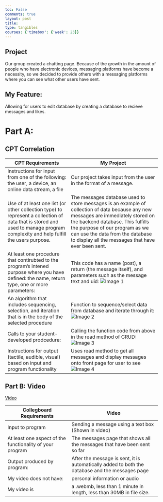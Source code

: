 ```yaml
---
toc: False
comments: true
layout: post 
title: 
type: tangibles
courses: {'timebox': {'week': 23}}
---
```

## Project
Our group created a chatting page. Because of the growth in the amount of people who have electronic devices, messaging platforms have become a necessity, so we decided to provide others with a messaging platforms where you can see what other users have sent.

## My Feature:
Allowing for users to edit database by creating a database to recieve messages and likes.

# Part A:

## CPT Correlation

| CPT Requirements | My Project |
|------------------|------------------|
| Instructions for input from one of the following: the user, a device, an online data stream, a file | Our project takes input from the user in the format of a message. |
| Use of at least one list (or other collection type) to represent a collection of data that is stored and used to manage program complexity and help fulfill the users purpose. | The messages database used to store messages is an example of collection of data because any new messages are immediately stored on the backend database. This fulfills the purpose of our program as we can use the data from the database to display all the messages that have ever been sent. |
| At least one procedure that contirubted to the program’s intened purpose where you have defined: the name, return type, one or more parameters: | This code has a name (post), a return (the message itself), and parameters such as the message text and uid: ![Image 1](/student/images/cpt-final-1.png) |
| An algorithm that includes sequencing, selection, and iteration that is in the body of the selected procedure | Function to sequence/select data from database and iterate through it: ![Image 2](/student/images/cpt-final-2.png) |
| Calls to your student-developed prodcedure: | Calling the function code from above in the read method of CRUD: ![Image 3](/student/images/cpt-final-3.png) |
| Instructions for output (tactile, audible, visual) based on input and program functionality | Uses read method to get all messages and display messages onto front page for user to see![Image 4](/student/images/cpt-final-4.png) |

## Part B: Video
[Video](https://drive.google.com/file/d/1kFGzLO6gLRhiHDb6hm57EX7dUyWYtk6t/view?usp=sharing)


| Collegboard Requirements | Video |
|------------------|------------------|
| Input to program  | Sending a message using a text box (Shown in video)  |
| At least one aspect of the functionality of your program | The messages page that shows all the messages that have been sent so far  |
| Output produced by program:  | After the message is sent, it is automatically added to both the database and the messages page |
| My video does not have: | personal information or audio  |
| My video is | a .webmb, less than 1 minute in length, less than 30MB in file size.  |